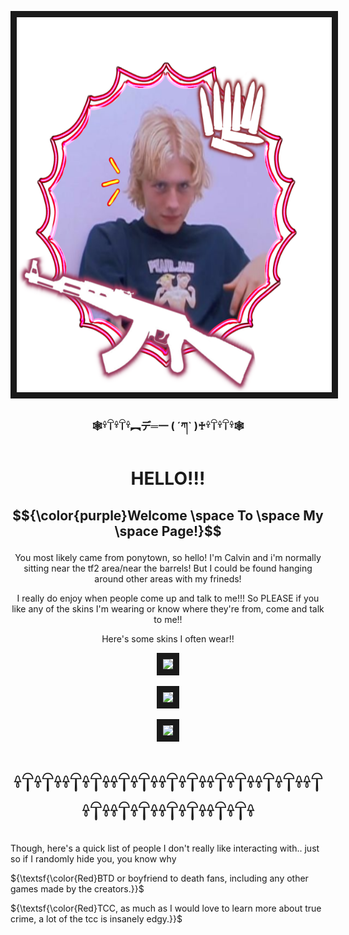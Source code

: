 <p align="center"><img src="CALPFP.jpg"100" height="600" border="10"/>

### <p align="center"> 🕸𓍊𓋼𓍊𓋼𓍊︻デ═一 ( ´ཀ` )♰𓍊𓋼𓍊𓋼𓍊🕸
# <p align="center"> HELLO!!! 

## <p align="center">$${\color{purple}Welcome \space To \space My \space Page!}$$


<p align="center"> You most likely came from ponytown, so hello! I'm Calvin and i'm normally sitting near the tf2 area/near the barrels! But I could be found hanging around other areas with my frineds! 


<p align="center">  I really do enjoy when people come up and talk to me!!! So PLEASE if you like any of the skins I'm wearing or know where they're from, come and talk to me!! 

<p align="center"> Here's some skins I often wear!! 




<p align="middle"><img src="https://github.com/user-attachments/assets/893ec4f7-a078-462a-8386-248421212b42"100" height="400" border="10"/>
<p align="center"><img src="https://github.com/user-attachments/assets/e997a751-d1d4-4caa-b798-c5947b62be5d"100" height="400" border="10"/>
<p align="center"><img src="https://github.com/user-attachments/assets/aaa5a5a4-cf61-497c-ba80-454a8794903e"100" height="400" border="10"/>

    

# <p align="center">𓍊𓋼𓍊𓋼𓍊𓍊𓋼𓍊𓋼𓍊𓍊𓋼𓍊𓋼𓍊𓍊𓋼𓍊𓋼𓍊𓍊𓋼𓍊𓋼𓍊𓍊𓋼𓍊𓋼𓍊𓍊𓋼𓍊𓋼𓍊𓍊𓋼𓍊𓋼𓍊𓍊𓋼𓍊𓋼𓍊𓍊𓋼𓍊𓋼𓍊


Though, here's a quick list of people I don't really like interacting with.. just so if I randomly hide you, you know why


${\textsf{\color{Red}BTD or boyfriend to death fans, including any other games made by the creators.}}$

${\textsf{\color{Red}TCC, as much as I would love to learn more about true crime, a lot of the tcc is insanely edgy.}}$ 

 



